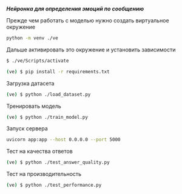 ***Нейронка для определения эмоций по сообщению***


Прежде чем работать с моделью нужно создать виртуальное окружение

```bash
python -m venv ./ve
```

Дальше активировать это окружение и установить зависимости
```bash
$ ./ve/Scripts/activate

(ve) $ pip install -r requirements.txt
```

Загрузка датасета
```bash
(ve) $ python ./load_dataset.py
```

Тренировать модель
```bash
(ve) $ python ./train_model.py
```

Запуск сервера
```bash
uvicorn app:app --host 0.0.0.0 --port 5000
```


Тест на качества ответов
```bash
(ve) $ python ./test_answer_quality.py
```


Тест на производительность
```bash
(ve) $ python ./test_performance.py
```
